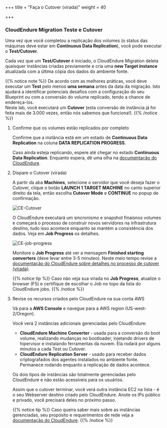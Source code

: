 +++
title = "Faça o Cutover (virada)"
weight = 40

+++
### CloudEndure Migration Teste e Cutover

Uma vez que você completou a replicação dos volumes (o status das máquinas deve estar em **Continuous Data Replication**), você pode executar o **Test/Cutover**.

Cada vez que um **Test/Cutover** é iniciado, o CloudEndure Migration deleta quaisquer instâncias criadas previamente e cria uma **new Target instance** atualizada com a última cópia dos dados do ambiente fonte.

{{% notice note %}}
De acordo com as melhores práticas, você deve executar um **Test** pelo menos **uma semana** antes da data da migração. Isto ajudará a identificar potenciais desafios com a configuração do seu Blueprint ou com a conversão do volume replicado, tendo a chance de endereça-los.  
Neste lab, você executará um **Cutover** (esta conversão de instância já foi feita mais de 3.000 vezes, então nós sabemos que funciona!).
{{% /notice %}}


1. Confirme que os volumes estão replicados por completo
   
    Confirme que a instância está em um estado de **Continuous Data Replication** na coluna **DATA REPLICATION PROGRESS**.

    Caso ainda esteja replicando, espere até chegar no estado **Continuous Data Replication**. Enquanto espera, dê uma olha na <a href="https://docs.cloudendure.com/" target="_blank">documentação do CloudEndure</a>.

2. Dispare o Cutover (virada)
   
    A partir da aba **Machines**, selecione o servidor que você deseja fazer o Cutover, clique o botão **LAUNCH 1 TARGET MACHINE** no canto superior direito da tela, então escolha **Cutover Mode** e **CONTINUE** no popup de confirmação.

    ![CE-Cutover](/ce/CE-Cutover.png)

    O CloudEndure executará um sincronismo e snapshot finaisnos volumes e começará o processo de construir novos servidores na infrastrutura destino, tudo isso acontece enquanto se mantém a consistência dos dados. Veja em **Job Progress** os detalhes.


    ![CE-job-progress](/ce/CE-job-progress.png)

    Monitore o **Job Progress** até ver a mensagem **Finished starting converters** (deve levar entre 3-5 minuteo). Neste meio tempo revise a <a href="https://docs.cloudendure.com/#Configuring_and_Running_Migration/Performing_a_Migration_Cutover/Performing_a_Migration_Cutover.htm" target="_blank">documentação do CloudEndure sobre detalhes no processo de cutover (virada)</a>.

    {{% notice tip %}}
Caso não veja sua virada no **Job Progress**, atualize o browser (F5) e certifique de escolhar o Job no topo da lista do CloudEndure jobs.
{{% /notice %}}

1. Revise os recursos criados pelo CloudEndure na sua conta AWS
   
    Vá para a **AWS Console** e navegue para a AWS region (US-west-2/Oregon).
   
    Você verá 2 instâncias adicionais gerenciadas pelo CloudEndure:
    - **CloudEndure Machine Converter** - usada para a conversão do boot volume, realizando mudanças no bootloader, injetando drivers de hipervisor e instalando ferramentas da nuvem. Ela rodará por alguns minutos a cada Test ou Cutover.
    - **CloudEndure Replication Server** - usado para receber dados criptografados dos agentes instalados no ambiente fonte. Permanece rodando enquanto a replicação de dados acontece.

    Os dois tipos de instâncias são totalmente gerenciadas pelo CloudEndure e não estão acessíveis para os usuários.

    Assim que o cutover terminar, você verá outra instância EC2 na lista - é o seu Webserver destino criado pelo CloudEndure. Anote os IPs público e privado, você precisará deles no próximo passo.

    {{% notice tip %}}
Caso queira saber mais sobre as instâncias gerenciadas, seu propósito e requerimentos de rede veja a <a href="https://docs.cloudendure.com/#Preparing_Your_Environments/Network_Requirements/Network_Requirements.htm" target="_blank">documentação do CloudEndure</a>.
{{% /notice %}}
